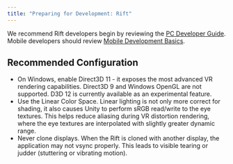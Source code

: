 ```yaml
---
title: "Preparing for Development: Rift"
---
```




We recommend Rift developers begin by reviewing the [PC Developer Guide](/documentation/pcsdk/latest/concepts/book-dg/). Mobile developers should review [Mobile Development Basics](/documentation/mobilesdk/latest/concepts/book-mobile-basics/).

## Recommended Configuration

* On Windows, enable Direct3D 11 - it exposes the most advanced VR rendering capabilities. Direct3D 9 and Windows OpenGL are not supported. D3D 12 is currently available as an experimental feature. 
* Use the Linear Color Space. Linear lighting is not only more correct for shading, it also causes Unity to perform sRGB read/write to the eye textures. This helps reduce aliasing during VR distortion rendering, where the eye textures are interpolated with slightly greater dynamic range.
* Never clone displays. When the Rift is cloned with another display, the application may not vsync properly. This leads to visible tearing or judder (stuttering or vibrating motion).

